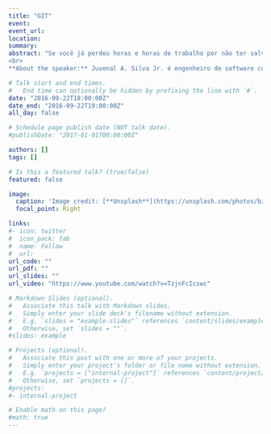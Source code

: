 ```yaml
---
title: "GIT"
event: 
event_url: 
location:
summary: 
abstract: "Se você já perdeu horas e horas de trabalho por não ter salvo de forma apropriado o que havia feito, é melhor assistir a palestra desta quinta feita (22 Setembro no IC3, sala 353). Nela Juvenal A. Silva Jr., engenheiro de software com mais de 25 anos de experiência e que atualmente trabalha com GNU Toolchain no Linux Technology Center da IBM, vai mostrar os beneficios de se usar um software de controle de versão para atividades que vão além de versionar código fonte. Depois desta palestra, dizer que seu animal de estimição comeu seu trabalho não será mais aceito :-)
<br>
**About the speaker:** Juvenal A. Silva Jr. é engenheiro de software com mais de 25 anos de experiência e atualmente trabalha com GNU Toolchain no Linux Technology Center da IBM."

# Talk start and end times.
#   End time can optionally be hidden by prefixing the line with `#`.
date: "2016-09-22T18:00:00Z"
date_end: "2016-09-22T19:00:00Z"
all_day: false

# Schedule page publish date (NOT talk date).
#publishDate: "2017-01-01T00:00:00Z"

authors: []
tags: []

# Is this a featured talk? (true/false)
featured: false

image:
  caption: 'Image credit: [**Unsplash**](https://unsplash.com/photos/bzdhc5b3Bxs)'
  focal_point: Right

links:
#- icon: twitter
#  icon_pack: fab
#  name: Follow
#  url: 
url_code: ""
url_pdf: ""
url_slides: ""
url_video: "https://www.youtube.com/watch?v=TzjnFcIcswc"

# Markdown Slides (optional).
#   Associate this talk with Markdown slides.
#   Simply enter your slide deck's filename without extension.
#   E.g. `slides = "example-slides"` references `content/slides/example-slides.md`.
#   Otherwise, set `slides = ""`.
#slides: example

# Projects (optional).
#   Associate this post with one or more of your projects.
#   Simply enter your project's folder or file name without extension.
#   E.g. `projects = ["internal-project"]` references `content/project/deep-learning/index.md`.
#   Otherwise, set `projects = []`.
#projects:
#- internal-project

# Enable math on this page?
#math: true
---
```


